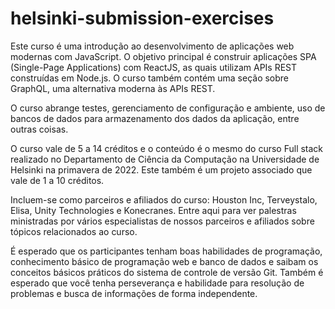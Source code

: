 # helsinki-submission-exercises

Este curso é uma introdução ao desenvolvimento de aplicações web modernas com JavaScript. O objetivo principal é construir aplicações SPA (Single-Page Applications) com ReactJS, as quais utilizam APIs REST construídas em Node.js. O curso também contém uma seção sobre GraphQL, uma alternativa moderna às APIs REST.

O curso abrange testes, gerenciamento de configuração e ambiente, uso de bancos de dados para armazenamento dos dados da aplicação, entre outras coisas.

O curso vale de 5 a 14 créditos e o conteúdo é o mesmo do curso Full stack realizado no Departamento de Ciência da Computação na Universidade de Helsinki na primavera de 2022. Este também é um projeto associado que vale de 1 a 10 créditos.

Incluem-se como parceiros e afiliados do curso: Houston Inc, Terveystalo, Elisa, Unity Technologies e Konecranes. Entre aqui para ver palestras ministradas por vários especialistas de nossos parceiros e afiliados sobre tópicos relacionados ao curso.

É esperado que os participantes tenham boas habilidades de programação, conhecimento básico de programação web e banco de dados e saibam os conceitos básicos práticos do sistema de controle de versão Git. Também é esperado que você tenha perseverança e habilidade para resolução de problemas e busca de informações de forma independente.
